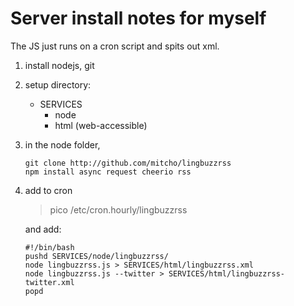 Server install notes for myself
===============================

The JS just runs on a cron script and spits out xml.

1. 	install nodejs, git
2. 	setup directory:
	- SERVICES
		- node
		- html (web-accessible)
3. 	in the node folder,
	```
	git clone http://github.com/mitcho/lingbuzzrss
	npm install async request cheerio rss
	```
	
4. 	add to cron

	> pico /etc/cron.hourly/lingbuzzrss

	and add:

	```
	#!/bin/bash
	pushd SERVICES/node/lingbuzzrss/
	node lingbuzzrss.js > SERVICES/html/lingbuzzrss.xml
	node lingbuzzrss.js --twitter > SERVICES/html/lingbuzzrss-twitter.xml
	popd
	```
	
